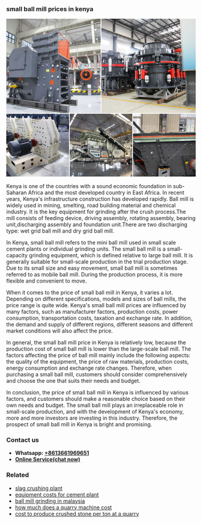 <h3>small ball mill prices in kenya</h3><img src='1706773665.jpg' alt=''><p>Kenya is one of the countries with a sound economic foundation in sub-Saharan Africa and the most developed country in East Africa. In recent years, Kenya's infrastructure construction has developed rapidly. Ball mill is widely used in mining, smelting, road building material and chemical industry. It is the key equipment for grinding after the crush process.The mill consists of feeding device, driving assembly, rotating assembly, bearing unit,discharging assembly and foundation unit.There are two discharging type: wet grid ball mill and dry grid ball mill.</p><p>In Kenya, small ball mill refers to the mini ball mill used in small scale cement plants or individual grinding units. The small ball mill is a small-capacity grinding equipment, which is defined relative to large ball mill. It is generally suitable for small-scale production in the trial production stage. Due to its small size and easy movement, small ball mill is sometimes referred to as mobile ball mill. During the production process, it is more flexible and convenient to move.</p><p>When it comes to the price of small ball mill in Kenya, it varies a lot. Depending on different specifications, models and sizes of ball mills, the price range is quite wide. Kenya's small ball mill prices are influenced by many factors, such as manufacturer factors, production costs, power consumption, transportation costs, taxation and exchange rate. In addition, the demand and supply of different regions, different seasons and different market conditions will also affect the price.</p><p>In general, the small ball mill price in Kenya is relatively low, because the production cost of small ball mill is lower than the large-scale ball mill. The factors affecting the price of ball mill mainly include the following aspects: the quality of the equipment, the price of raw materials, production costs, energy consumption and exchange rate changes. Therefore, when purchasing a small ball mill, customers should consider comprehensively and choose the one that suits their needs and budget.</p><p>In conclusion, the price of small ball mill in Kenya is influenced by various factors, and customers should make a reasonable choice based on their own needs and budget. The small ball mill plays an irreplaceable role in small-scale production, and with the development of Kenya's economy, more and more investors are investing in this industry. Therefore, the prospect of small ball mill in Kenya is bright and promising.</p><h3>Contact us</h3><ul><li><strong>Whatsapp:&nbsp;<a href="https://wa.me/8613661969651">+8613661969651</a></strong></li><li><a href="https://swt.shibang-china.com/?git&amp;zhl&amp;small ball mill prices in kenya"><strong>Online Service(chat now)</strong></a></li></ul><h3>Related</h3><ul><li><a href='slag crushing plant.md'>slag crushing plant</a></li><li><a href='equipment costs for cement plant.md'>equipment costs for cement plant</a></li><li><a href='ball mill grinding in malaysia.md'>ball mill grinding in malaysia</a></li><li><a href='how much does a quarry machine cost.md'>how much does a quarry machine cost</a></li><li><a href='cost to produce crushed stone per ton at a quarry.md'>cost to produce crushed stone per ton at a quarry</a></li></ul>